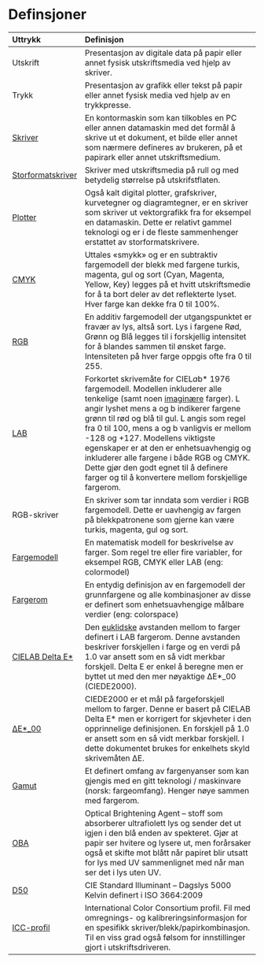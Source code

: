 # Definsjoner
| Uttrykk    | Definisjon    |
|:------|:------|
| Utskrift               | Presentasjon av digitale data på papir eller annet fysisk utskriftsmedia ved hjelp av skriver. |
| Trykk                  | Presentasjon av grafikk eller tekst på papir eller annet fysisk media ved hjelp av en trykkpresse. |
| [Skriver][1]           | En kontormaskin som kan tilkobles en PC eller annen datamaskin med det formål å skrive ut et dokument, et bilde eller annet som nærmere defineres av brukeren, på et papirark eller annet utskriftsmedium. |
| [Storformatskriver][2] | Skriver med utskriftsmedia på rull og med betydelig størrelse på utskrifstflaten. |
| [Plotter][3]           | Også kalt digital plotter, grafskriver, kurvetegner og diagramtegner, er en skriver som skriver ut vektorgrafikk fra for eksempel en datamaskin. Dette er relativt gammel teknologi og er i de fleste sammenhenger erstattet av storformatskrivere. |
| [CMYK][4]              | Uttales «smykk» og er en subtraktiv fargemodell der blekk med fargene turkis, magenta, gul og sort (Cyan, Magenta, Yellow, Key) legges på et hvitt utskriftsmedie for å ta bort deler av det reflekterte lyset. Hver farge kan dekke fra 0 til 100%. |
| [RGB][5]               | En additiv fargemodell der utgangspunktet er fravær av lys, altså sort. Lys i fargene Rød, Grønn og Blå legges til i forskjellig intensitet for å blandes sammen til ønsket farge. Intensiteten på hver farge oppgis ofte fra 0 til 255. |
| [LAB][6]               | Forkortet skrivemåte for CIEL*a*b* 1976 fargemodell. Modellen inkluderer alle tenkelige (samt noen [imaginære][15] farger). L angir lyshet mens a og b indikerer fargene grønn til rød og blå til gul. L angis som regel fra 0 til 100, mens a og b vanligvis er mellom -128 og +127. Modellens viktigste egenskaper er at den er enhetsuavhengig og inkluderer alle fargene i både RGB og CMYK. Dette gjør den godt egnet til å definere farger og til å konvertere mellom forskjellige fargerom.  |
| RGB-skriver	           | En skriver som tar inndata som verdier i RGB fargemodell. Dette er uavhengig av fargen på blekkpatronene som gjerne kan være turkis, magenta, gul og sort. |
| [Fargemodell][7]       | En matematisk modell for beskrivelse av farger. Som regel tre eller fire variabler, for eksempel RGB, CMYK eller LAB (eng: colormodel) |
| [Fargerom][8]          | En entydig definisjon av en fargemodell der grunnfargene og alle kombinasjoner av disse er definert som enhetsuavhengige målbare verdier (eng: colorspace) |
| [CIELAB Delta E*][9]   | Den [euklidske][16] avstanden mellom to farger definert i LAB fargerom. Denne avstanden beskriver forskjellen i farge og en verdi på 1.0 var ansett som en så vidt merkbar forskjell. Delta E er enkel å beregne men er byttet ut med den mer nøyaktige ∆E*_00 (CIEDE2000). |
| [∆E*_00][10]           | CIEDE2000 er et mål på fargeforskjell mellom to farger. Denne er basert på CIELAB Delta E* men er korrigert for skjevheter i den opprinnelige definisjonen. En forskjell på 1.0 er ansett som en så vidt merkbar forskjell. I dette dokumentet brukes for enkelhets skyld skrivemåten ∆E. |
| [Gamut][11]            | Et definert omfang av fargenyanser som kan gjengis med en gitt teknologi / maskinvare (norsk: fargeomfang). Henger nøye sammen med fargerom. |
| [OBA][12]              | Optical Brightening Agent – stoff som absorberer ultrafiolett lys og sender det ut igjen i den blå enden av spekteret. Gjør at papir ser hvitere og lysere ut, men forårsaker også et skifte mot blått når papiret blir utsatt for lys med UV sammenlignet med når man ser det i lys uten UV. |
| [D50][13]              | CIE Standard Illuminant – Dagslys 5000 Kelvin definert i ISO 3664:2009 |
| [ICC-profil][14]       | International Color Consortium profil. Fil med omregnings- og kalibreringsinformasjon for en spesifikk skriver/blekk/papirkombinasjon. Til en viss grad også følsom for innstillinger gjort i utskriftsdriveren. |

[1]:  https://en.wikipedia.org/wiki/Printer_(computing)
[2]:  https://en.wikipedia.org/wiki/Wide-format_printer
[3]:  https://en.wikipedia.org/wiki/Plotter
[4]:  https://en.wikipedia.org/wiki/CMYK_color_model
[5]:  https://en.wikipedia.org/wiki/RGB_color_model
[6]:  https://en.wikipedia.org/wiki/CIELAB_color_space
[7]:  https://en.wikipedia.org/wiki/Color_model
[8]:  https://en.wikipedia.org/wiki/Color_space
[9]:  https://en.wikipedia.org/wiki/Color_difference#CIELAB_%CE%94E*
[10]: https://en.wikipedia.org/wiki/Color_difference#CIEDE2000
[11]: https://en.wikipedia.org/wiki/Gamut
[12]: https://en.wikipedia.org/wiki/Optical_brightener
[13]: https://en.wikipedia.org/wiki/Standard_illuminant#Illuminant_series_D
[14]: https://en.wikipedia.org/wiki/ICC_profile
[15]: https://en.wikipedia.org/wiki/Impossible_color
[16]: https://en.wikipedia.org/wiki/Euclidean_distance
